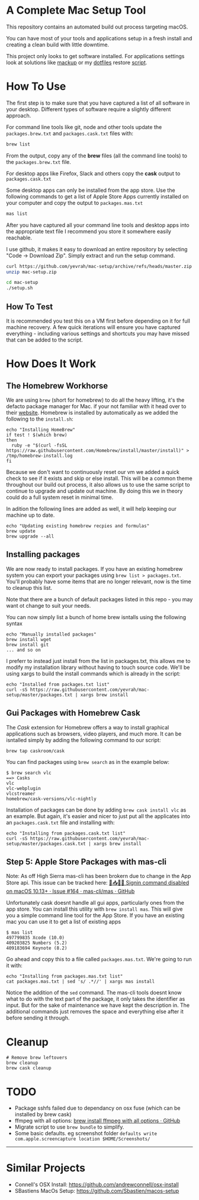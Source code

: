 A Complete Mac Setup Tool
=============================

This repository contains an automated build out process targeting macOS.


You can have most of your tools and applications setup in  a fresh install and creating a clean build with little downtime.



This project only looks to get software installed. For applications settings look at solutions like [mackup](https://github.com/lra/mackup) or my [dotfiles](https://github.com/yevrah/dotfiles) restore [script](https://github.com/yevrah/dotfiles/blob/master/bin/restore.sh).

# How To Use

The first step is to make sure that you have captured a list of all software in your desktop. Different types of software require a slightly different approach.

For command line tools like git, node and other tools update the `packages.brew.txt` and `packages.cask.txt` files with:

```bash
brew list
```

From the output, copy any of the **brew** files (all the command line tools) to the `packages.brew.txt` file.



For desktop apps like Firefox, Slack and others copy the **cask** output to `packages.cask.txt`



Some desktop apps can only be installed from the app store. Use the following commands to get a list of Apple Store Apps currently installed on your computer and copy the output to `packages.mas.txt`



```bash
mas list
```



After you have captured all your command line tools and desktop apps into the appropriate text file I recommend you store it somewhere easily reachable. 



I use github, it makes it easy to download an entire repository by selecting "Code -> Download Zip". Simply extract and run the setup command.

```bash
curl https://github.com/yevrah/mac-setup/archive/refs/heads/master.zip -L -o mac-setup.zip
unzip mac-setup.zip

cd mac-setup
./setup.sh
```



## How To Test

It is recommended you test this on a VM first before depending on it for full machine recovery. A few quick iterations will ensure you have captured everything - including various settings and shortcuts you may have missed that can be added to the script.



# How Does It Work

## The Homebrew Workhorse

We are using `brew` (short for homebrew) to do all the heavy lifting, it's
the defacto package manager for Mac. if your not familiar with it head over to
their [website](https://docs.brew.sh/). Homebrew is installed by automatically as we added the
following to the `install.sh`:

```
echo "Installing HomeBrew"
if test ! $(which brew)
then
  ruby -e "$(curl -fsSL https://raw.githubusercontent.com/Homebrew/install/master/install)" > /tmp/homebrew-install.log
fi
```

Because we don't want to continuously reset our vm we added a quick check to see
if it exists and skip or else install. This will be a common theme throughout
our build out process, it also allows us to use the same script to continue to
upgrade and update out machine. By doing this we in theory could do a full
system reset in minimal time.

In adition the following lines are added as well, it will help keeping our
machine up to date.

```
echo "Updating existing homebrew recpies and formulas"
brew update
brew upgrade --all
```

## Installing packages

We are now ready to install
packages. If you have an existing homebrew system you can export your packages
using `brew list > packages.txt`. You'll probably have some items that are no
longer relevant, now is the time to cleanup this list.

Note that there are a bunch of default packages listed in this repo - you may
want ot change to suit your needs.

You can now simply list a bunch of home brew isntalls using the following syntax

```
echo "Manually installed packages"
brew install wget
brew install git
... and so on
```

I preferr to instead just install from the list in packages.txt, this allows me
to modify my installation library without having to touch source code. We'll be
using xargs to build the install commands which is already in the script:

```
echo "Installed from packages.txt list"
curl -sS https://raw.githubusercontent.com/yevrah/mac-setup/master/packages.txt | xargs brew install
```

## Gui Packages with Homebrew Cask

The *Cask* extension for Homebrew offers a way to install graphical
applications such as browsers, video players, and much more. It can be
isntalled simply by adding the following command to our script:

```
brew tap caskroom/cask
```

You can find packages using `brew search` as in the example below:

```
$ brew search vlc
==> Casks
vlc
vlc-webplugin
vlcstreamer
homebrew/cask-versions/vlc-nightly
```

Installation of packages can be done by adding `brew cask install vlc` as an
example. But again, it's easier and nicer to just put all the applicates into
an `packages.cask.txt` file and installing with:

```
echo "Installing from packages.cask.txt list"
curl -sS https://raw.githubusercontent.com/yevrah/mac-setup/master/packages.cask.txt | xargs brew install
```

## Step 5: Apple Store Packages with mas-cli

Note: As off High Sierra mas-cli has been brokern due to change in the App
Store api. This issue can be tracked here: [🚏📥🙅‍♀️ Signin command disabled on macOS 10.13+ · Issue #164 · mas-cli/mas · GitHub](https://github.com/mas-cli/mas/issues/164)

Unfortunately cask doesnt handle all gui apps, particularly ones from the app
store. You can install this utility with `brew install mas`. This will give you
a simple command line tool for the App Store. If you have an existing mac you
can use it to get a list of existing apps

```
$ mas list
497799835 Xcode (10.0)
409203825 Numbers (5.2)
409183694 Keynote (8.2)
```

Go ahead and copy this to a file called `packages.mas.txt`. We're going to run it with:

```
echo "Installing from packages.mas.txt list"
cat packages.mas.txt | sed 's/ .*//' | xargs mas install
```

Notice the addition of the `sed` command. The mas-cli tools doesnt know what to
do with the text part of the package, it only takes the identifier as input.
But for the sake of maintenance we have kept the description in. The
additional commands just removes the space and everything else after it
before sending it through.

# Cleanup

```
# Remove brew leftovers
brew cleanup
brew cask cleanup
```

# TODO

- Package sshfs failed due to dependancy on osx fuse (which can be installed by brew cask)
- ffmpeg with all options: [brew install ffmpeg with all options · GitHub](https://gist.github.com/Piasy/b5dfd5c048eb69d1b91719988c0325d8)
- Migrate script to use `brew bundle` to simplify.
- Some basic defaults. eg screenshot folder `defaults write com.apple.screencapture location $HOME/Screenshots/`



---

# Similar Projects

* Connell's OSX Install: https://github.com/andrewconnell/osx-install
* SBastiens MacOs Setup: https://github.com/Sbastien/macos-setup
